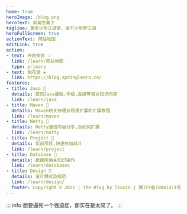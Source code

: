 ```yaml
---
home: true
heroImage: /blog.png
heroText: 采菊东篱下
tagline: 莫笑少年江湖梦，谁不少年梦江湖
heroFullScreen: true
actionText: 网站地图
editLink: true
action:
- text: 开始修炼 💡
  link: /learn/网站地图
  type: primary
- text: 桃花源 ❀
  link: https://blog.springlearn.cn/
features:
- title: Java 🧰
  details: 提供Java基础,中级,高级等相关知识内容
  link: /learn/java
- title: Maven 📝
  details: Maven相关原理及场景扩展和扩展教程
  link: /learn/maven
- title: Netty 🎨
  details: Netty通信内容分享,及如何扩展
  link: /learn/netty
- title: Project 🌙
  details: 实战项目,快速参加战斗
  link: /learn/project
- title: Database 📡
  details: 数据库相关知识操作
  link: /learn/databases
- title: Design 🔧
  details: 设计模式及规范
  link: /learn/design/
  footer: Copyright © 2021 | The Blog by liuxin | 豫ICP备18041471号
---
```


::: info 
想要逼死一个强迫症，那实在是太简了。
:::

